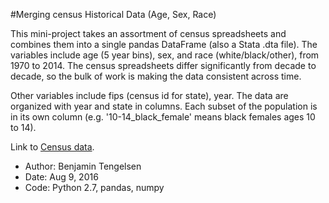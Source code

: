 #Merging census Historical Data (Age, Sex, Race)

This mini-project takes an assortment of census spreadsheets and combines them into a single pandas DataFrame (also a Stata .dta file). The variables include age (5 year bins), sex, and race (white/black/other), from 1970 to 2014. The census spreadsheets differ significantly from decade to decade, so the bulk of work is making the data consistent across time. 

Other variables include fips (census id for state), year. The data are organized with year and state in columns. Each subset of the population is in its own column (e.g. '10-14_black_female' means black females ages 10 to 14). 

Link to [Census data](https://www.census.gov/popest/data/historical/index.html). 


+   Author: Benjamin Tengelsen
+   Date: Aug 9, 2016
+   Code: Python 2.7, pandas, numpy